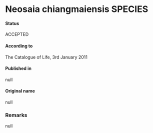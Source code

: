 Neosaia chiangmaiensis SPECIES
=======

#### Status
ACCEPTED

#### According to
The Catalogue of Life, 3rd January 2011

#### Published in
null

#### Original name
null

### Remarks
null